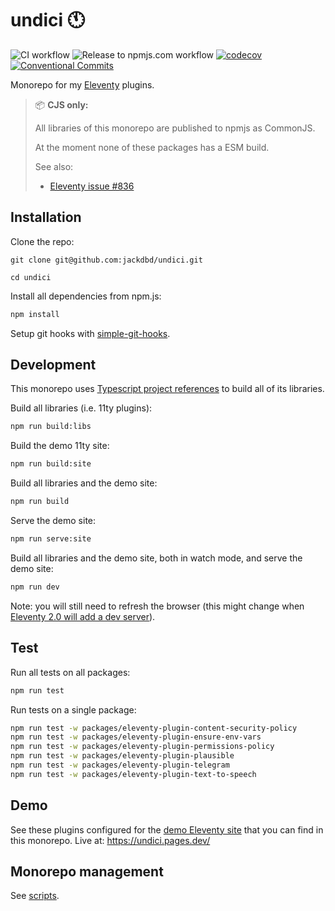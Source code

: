 # undici 🕚

![CI workflow](https://github.com/jackdbd/undici/actions/workflows/ci.yaml/badge.svg)
![Release to npmjs.com workflow](https://github.com/jackdbd/undici/actions/workflows/release-to-npmjs.yaml/badge.svg)
[![codecov](https://codecov.io/gh/jackdbd/undici/branch/main/graph/badge.svg?token=P5uJ3doRer)](https://codecov.io/gh/jackdbd/undici)
[![Conventional Commits](https://img.shields.io/badge/Conventional%20Commits-1.0.0-%23FE5196?logo=conventionalcommits&logoColor=white)](https://conventionalcommits.org)

Monorepo for my [Eleventy](https://www.11ty.dev/) plugins.

> 📦 **CJS only:**
> 
> All libraries of this monorepo are published to npmjs as CommonJS.
>
> At the moment none of these packages has a ESM build.
>
> See also:
>
> - [Eleventy issue #836](https://github.com/11ty/eleventy/issues/836)

## Installation

Clone the repo:

```shell
git clone git@github.com:jackdbd/undici.git

cd undici
```

Install all dependencies from npm.js:

```sh
npm install
```

Setup git hooks with [simple-git-hooks](https://github.com/toplenboren/simple-git-hooks).

## Development

This monorepo uses [Typescript project references](https://www.typescriptlang.org/docs/handbook/project-references.html) to build all of its libraries.

Build all libraries (i.e. 11ty plugins):

```sh
npm run build:libs
```

Build the demo 11ty site:

```sh
npm run build:site
```

Build all libraries and the demo site:

```sh
npm run build
```

Serve the demo site:

```sh
npm run serve:site
```

Build all libraries and the demo site, both in watch mode, and serve the demo site:

```sh
npm run dev
```

Note: you will still need to refresh the browser (this might change when [Eleventy 2.0 will add a dev server](https://www.11ty.dev/docs/watch-serve/)).

## Test

Run all tests on all packages:

```sh
npm run test
```

Run tests on a single package:

```sh
npm run test -w packages/eleventy-plugin-content-security-policy
npm run test -w packages/eleventy-plugin-ensure-env-vars
npm run test -w packages/eleventy-plugin-permissions-policy
npm run test -w packages/eleventy-plugin-plausible
npm run test -w packages/eleventy-plugin-telegram
npm run test -w packages/eleventy-plugin-text-to-speech
```

## Demo

See these plugins configured for the [demo Eleventy site](./packages/demo-site/README.md) that you can find in this monorepo. Live at: https://undici.pages.dev/

## Monorepo management

See [scripts](./scripts/README.md).
